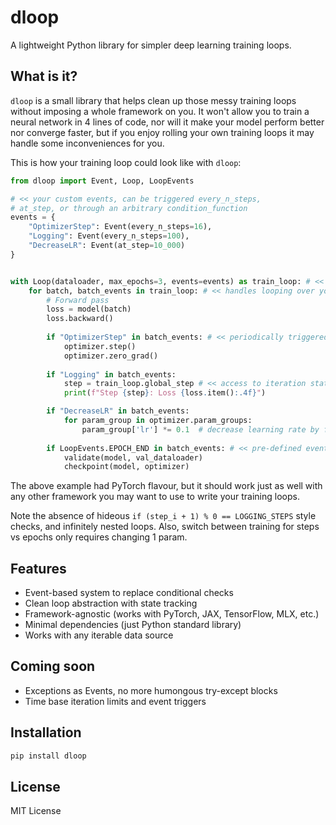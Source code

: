 # dloop

A lightweight Python library for simpler deep learning training loops.

## What is it?

`dloop` is a small library that helps clean up those messy training loops without imposing a whole framework on you. It won't allow you to train a neural network in 4 lines of code, nor will it make your model perform better nor converge faster, but if you enjoy rolling your own training loops it may handle some inconveniences for you.

This is how your training loop could look like with `dloop`:

```python
from dloop import Event, Loop, LoopEvents

# << your custom events, can be triggered every_n_steps,
# at_step, or through an arbitrary condition_function
events = {
    "OptimizerStep": Event(every_n_steps=16), 
    "Logging": Event(every_n_steps=100),
    "DecreaseLR": Event(at_step=10_000)
}


with Loop(dataloader, max_epochs=3, events=events) as train_loop: # << could also have used max_steps=50_000
    for batch, batch_events in train_loop: # << handles looping over you dataloader as many times as necessary, and stopping when appropriate
        # Forward pass
        loss = model(batch)
        loss.backward()
        
        if "OptimizerStep" in batch_events: # << periodically triggered every 16 batches (gradient accumulation)
            optimizer.step()
            optimizer.zero_grad()
            
        if "Logging" in batch_events:
            step = train_loop.global_step # << access to iteration state
            print(f"Step {step}: Loss {loss.item():.4f}")

        if "DecreaseLR" in batch_events:
            for param_group in optimizer.param_groups:
                param_group['lr'] *= 0.1  # decrease learning rate by factor of 10
            
        if LoopEvents.EPOCH_END in batch_events: # << pre-defined events, like EPOCH_END or TRAINING_END
            validate(model, val_dataloader)
            checkpoint(model, optimizer)
```

The above example had PyTorch flavour, but it should work just as well with any other framework you may want to use to write your training loops.

Note the absence of hideous `if (step_i + 1) % 0 == LOGGING_STEPS` style checks, and infinitely nested loops. Also, switch between training for steps vs epochs only requires changing 1 param.

## Features

- Event-based system to replace conditional checks
- Clean loop abstraction with state tracking
- Framework-agnostic (works with PyTorch, JAX, TensorFlow, MLX, etc.)
- Minimal dependencies (just Python standard library)
- Works with any iterable data source

## Coming soon

- Exceptions as Events, no more humongous try-except blocks
- Time base iteration limits and event triggers

## Installation

```bash
pip install dloop
```

## License

MIT License